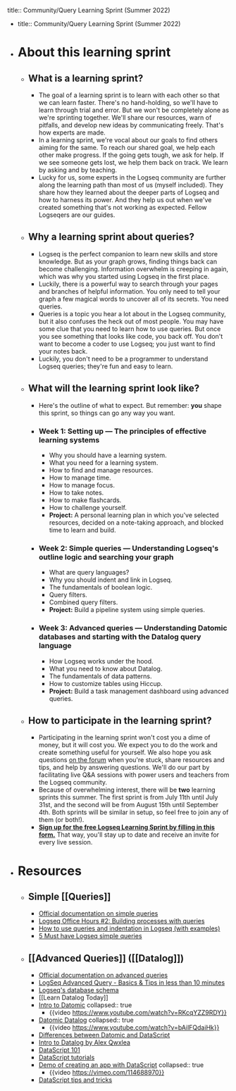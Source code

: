 title:: Community/Query Learning Sprint (Summer 2022)

- title:: Community/Query Learning Sprint (Summer 2022)
- # About this learning sprint
	- ## What is a learning sprint?
		- The goal of a learning sprint is to learn with each other so that we can learn faster. There's no hand-holding, so we'll have to learn through trial and error. But we won't be completely alone as we're sprinting together. We'll share our resources, warn of pitfalls, and develop new ideas by communicating freely. That's how experts are made.
		- In a learning sprint, we're vocal about our goals to find others aiming for the same. To reach our shared goal, we help each other make progress. If the going gets tough, we ask for help. If we see someone gets lost, we help them back on track. We learn by asking and by teaching.
		- Lucky for us, some experts in the Logseq community are further along the learning path than most of us (myself included). They share how they learned about the deeper parts of Logseq and how to harness its power. And they help us out when we've created something that's not working as expected. Fellow Logseqers are our guides.
	- ## Why a learning sprint about queries?
		- Logseq is the perfect companion to learn new skills and store knowledge. But as your graph grows, finding things back can become challenging. Information overwhelm is creeping in again, which was why you started using Logseq in the first place.
		- Luckily, there is a powerful way to search through your pages and branches of helpful information. You only need to tell your graph a few magical words to uncover all of its secrets. You need queries.
		- Queries is a topic you hear a lot about in the Logseq community, but it also confuses the heck out of most people. You may have some clue that you need to learn how to use queries. But once you see something that looks like code, you back off. You don't want to become a coder to use Logseq; you just want to find your notes back.
		- Luckily, you don't need to be a programmer to understand Logseq queries; they're fun and easy to learn.
	- ## What will the learning sprint look like?
		- Here's the outline of what to expect. But remember: **you** shape this sprint, so things can go any way you want.
		- ### Week 1: Setting up — The principles of effective learning systems
			- Why you should have a learning system.
			- What you need for a learning system.
			- How to find and manage resources.
			- How to manage time.
			- How to manage focus.
			- How to take notes.
			- How to make flashcards.
			- How to challenge yourself.
			- **Project:** A personal learning plan in which you've selected resources, decided on a note-taking approach, and blocked time to learn and build.
		- ### Week 2: Simple queries — Understanding Logseq's outline logic and searching your graph
			- What are query languages?
			- Why you should indent and link in Logseq.
			- The fundamentals of boolean logic.
			- Query filters.
			- Combined query filters.
			- **Project:** Build a pipeline system using simple queries.
		- ### Week 3: Advanced queries — Understanding Datomic databases and starting with the Datalog query language
			- How Logseq works under the hood.
			- What you need to know about Datalog.
			- The fundamentals of data patterns.
			- How to customize tables using Hiccup.
			- **Project:** Build a task management dashboard using advanced queries.
	- ## How to participate in the learning sprint?
		- Participating in the learning sprint won't cost you a dime of money, but it will cost you. We expect you to do the work and create something useful for yourself. We also hope you ask questions [on the forum](https://discuss.logseq.com/) when you're stuck, share resources and tips, and help by answering questions. We'll do our part by facilitating live Q&A sessions with power users and teachers from the Logseq community.
		- Because of overwhelming interest, there will be **two** learning sprints this summer. The first sprint is from July 11th until July 31st, and the second will be from August 15th until September 4th. Both sprints will be similar in setup, so feel free to join any of them (or both!).
		- [**Sign up for the free Logseq Learning Sprint by filling in this form.**](https://forms.gle/q2aWApvJETteg4MJ9) That way, you'll stay up to date and receive an invite for every live session.
- # Resources
	- ## Simple [[Queries]]
		- [Official documentation on simple queries](https://docs.logseq.com/#/page/queries)
		- [Logseq Office Hours #2: Building processes with queries](https://www.youtube.com/watch?v=i9Xdj6WG_C0&)
		- [How to use queries and indentation in Logseq (with examples)](https://www.youtube.com/watch?v=qQ8DzumRZkM)
		- [5 Must have Logseq simple queries](https://www.youtube.com/watch?v=_dS-3Nb71mo)
	- ## [[Advanced Queries]] ([[Datalog]])
		- [Official documentation on advanced queries](https://docs.logseq.com/#/page/advanced%20queries)
		- [LogSeq Advanced Query - Basics & Tips in less than 10 minutes](https://www.youtube.com/watch?v=Iuy5A9LJiVE)
		- [Logseq's database schema](https://github.com/logseq/logseq/blob/master/deps/db/src/logseq/db/schema.cljs)
		- [[Learn Datalog Today]]
		- [Intro to Datomic](https://www.youtube.com/watch?v=RKcqYZZ9RDY)
		  collapsed:: true
			- {{video https://www.youtube.com/watch?v=RKcqYZZ9RDY}}
		- [Datomic Datalog](https://www.youtube.com/watch?v=bAilFQdaiHk)
		  collapsed:: true
			- {{video https://www.youtube.com/watch?v=bAilFQdaiHk}}
		- [Differences between Datomic and DataScript](https://github.com/tonsky/datascript#differences-from-datomic)
		- [Intro to Datalog by Alex Qwxlea](https://qwxlea.github.io/#/page/datalog%2FIntro%20to%20Datalog)
		- [DataScript 101](https://udayv.com/blog/2016-04-28-datascript101/)
		- [DataScript tutorials](https://github.com/kristianmandrup/datascript-tutorial)
		- [Demo of creating an app with DataScript](https://vimeo.com/114688970)
		  collapsed:: true
			- {{video https://vimeo.com/114688970}}
		- [DataScript tips and tricks](https://github.com/tonsky/datascript/wiki/Tips-&-tricks)